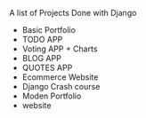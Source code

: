 A list of Projects Done with Django 

-  Basic Portfolio
-  TODO APP
-  Voting APP + Charts
-  BLOG APP
-  QUOTES APP
- Ecommerce Website
- Django Crash course
- Moden Portfolio
- website
